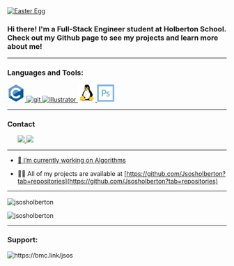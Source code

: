 <div id="header" aling="center">
  <a aling="center" href="https://supermario-game.com/"><img src="https://readme-typing-svg.demolab.com?font=Fira+Code&weight=200&duration=2000&pause=1&color=00F737&multiline=true&width=435&height=155&separator=%3D&lines=%23include+%3Cstdio.h%3E%3Dint+main()%3D%7B%3Dprintf(%22Hello%2C+my+name+is+Johnatan%5Cn%22);%3DReturn+(0);+%3D%7D" alt="Easter Egg" /></a>
  <h3 aling="center">Hi there! I'm a Full-Stack Engineer student at Holberton School. Check out my Github page to see my projects and learn more about me!</h3>
<hr>
<h3 align="left">Languages and Tools:</h3>
<p align="left"> <a href="https://www.cprogramming.com/" target="_blank" rel="noreferrer"> <img src="https://raw.githubusercontent.com/devicons/devicon/master/icons/c/c-original.svg" alt="c" width="40" height="40"/> </a> <a href="https://git-scm.com/" target="_blank" rel="noreferrer"> <img src="https://www.vectorlogo.zone/logos/git-scm/git-scm-icon.svg" alt="git" width="40" height="40"/> </a> <a href="https://www.adobe.com/in/products/illustrator.html" target="_blank" rel="noreferrer"> <img src="https://www.vectorlogo.zone/logos/adobe_illustrator/adobe_illustrator-icon.svg" alt="illustrator" width="40" height="40"/> </a> <a href="https://www.linux.org/" target="_blank" rel="noreferrer"> <img src="https://raw.githubusercontent.com/devicons/devicon/master/icons/linux/linux-original.svg" alt="linux" width="40" height="40"/> </a> <a href="https://www.photoshop.com/en" target="_blank" rel="noreferrer"> <img src="https://raw.githubusercontent.com/devicons/devicon/master/icons/photoshop/photoshop-line.svg" alt="photoshop" width="40" height="40"/> </a> </p>
  
<hr>
	<h3 aling="center">Contact</h3>
	<ul>
		<a href="6403@holbertonstudents.com"><img height="50" src="https://bit.ly/3Mt2PrJ"/>
		<a href="https://wa.me/+573148120454"><img height="60" src="https://bit.ly/3LZ5Qyw"/>
	</ul>
<hr>
</div>
		
- 🔭 I’m currently working on [Algorithms](https://github.com/jegomezV/holbertonschool-sorting_algorithms)

- 👨‍💻 All of my projects are available at [https://github.com/Jsosholberton?tab=repositories](https://github.com/Jsosholberton?tab=repositories)
<hr>
		
<p><img align="center" src="https://github-readme-stats.vercel.app/api/top-langs?username=jsosholberton&show_icons=true&locale=en&layout=compact" alt="jsosholberton" /></p>
		<p align="left"> <img src="https://komarev.com/ghpvc/?username=jsosholberton&label=Profile%20views&color=0e75b6&style=flat" alt="jsosholberton" /> </p>
<hr>
<h3 align="left">Support:</h3>
<p><a href="https://www.buymeacoffee.com/https://bmc.link/jsos"> <img align="left" src="https://cdn.buymeacoffee.com/buttons/v2/default-yellow.png" height="50" width="210" alt="https://bmc.link/jsos" /></a></p><br><br>

